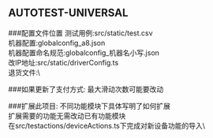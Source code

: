 ## AUTOTEST-UNIVERSAL
###配置文件位置
测试用例:src/static/test.csv\
机器配置:globalconfig_a8.json\
机器配置命名规范:globalconfig_机器名小写.json\
改IP地址:src/static/driverConfig.ts\
退货文件:\


###如果更新了支付方式:
最大滑动次数可能要改动

###扩展此项目: 
不同功能模块下具体写明了如何扩展\
扩展需要的功能无需改动已有功能模块\
在src/testactions/deviceActions.ts下完成对新设备功能的导入\
